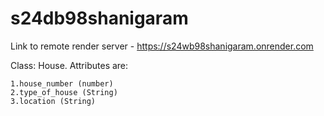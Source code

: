 # s24db98shanigaram
Link to remote render server - <https://s24wb98shanigaram.onrender.com>

Class: House. Attributes are:

    1.house_number (number)
    2.type_of_house (String)
    3.location (String)
